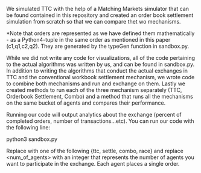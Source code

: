 We simulated TTC with the help of a Matching Markets simulator that can be found contained in this repository and created an order book settlement simulation from scratch so that we can compare thet wo mechanisms.

*Note  that  orders  are  represented  as  we  have  defined  them  mathematically  -  as  a  Python4-tuple in the same order as mentioned in this paper (c1,q1,c2,q2).  They are generated by the typeGen function in sandbox.py. 

While we did not write any code for visualizations, all of the code pertaining to the actual algorithms was written by us,  and can be found in sandbox.py.  In addition to writing the algorithms that conduct the actual exchanges in TTC and the conventional workbook settlement mechanism, we wrote code to combine both mechanisms and run and exchange on them.  Lastly we created methods to run each of the three mechanism separately (TTC, Orderbook Settlement, Combo) and a method that runs all the mechanisms on the same bucket of agents and compares their performance.  

Running our code will output analytics about the exchange (percent of completed orders, number of transactions...etc). You can run our code with the following line:
   
   python3   sandbox.py <mechanism> <num _of_agents> 
 
 Replace <mechanism> with one of the following {ttc, settle, combo, race} and replace <num_of_agents> with an integer that represents the number of agents you want to participate in the exchange. Each agent places a single order. 
